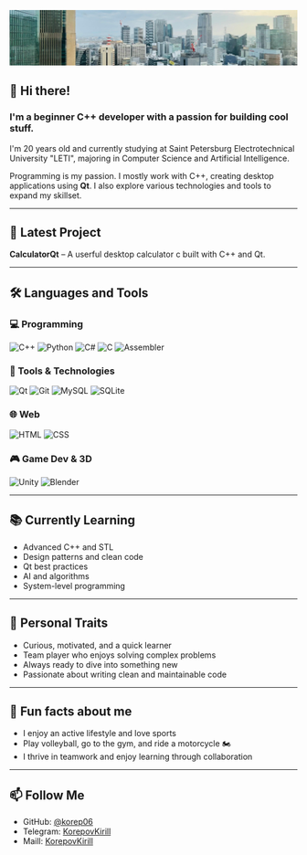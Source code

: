 ![Header](https://github.com/korep06/korep06/blob/main/assets/photo.jpg)

## 👋 Hi there!

### I'm a beginner C++ developer with a passion for building cool stuff.

I'm 20 years old and currently studying at Saint Petersburg Electrotechnical University "LETI", majoring in Computer Science and Artificial Intelligence.

Programming is my passion. I mostly work with C++, creating desktop applications using **Qt**. I also explore various technologies and tools to expand my skillset.

---

## 🚀 Latest Project


**CalculatorQt** – A userful desktop calculator c built with C++ and Qt.  

---

## 🛠️ Languages and Tools

### 💻 Programming
![C++](https://img.shields.io/badge/C++-00599C?style=for-the-badge&logo=c%2b%2b&logoColor=white)
![Python](https://img.shields.io/badge/Python-3776AB?style=for-the-badge&logo=python&logoColor=white)
![C#](https://img.shields.io/badge/C%23-239120?style=for-the-badge&logo=c-sharp&logoColor=white)
![C](https://img.shields.io/badge/C-00599C?style=for-the-badge&logo=c&logoColor=white)
![Assembler](https://img.shields.io/badge/Assembler-6E4C13?style=for-the-badge&logo=asm&logoColor=white)

### 🧰 Tools & Technologies
![Qt](https://img.shields.io/badge/Qt-41CD52?style=for-the-badge&logo=qt&logoColor=white)
![Git](https://img.shields.io/badge/Git-F05032?style=for-the-badge&logo=git&logoColor=white)
![MySQL](https://img.shields.io/badge/MySQL-00758F?style=for-the-badge&logo=mysql&logoColor=white)
![SQLite](https://img.shields.io/badge/SQLite-003B57?style=for-the-badge&logo=sqlite&logoColor=white)

### 🌐 Web
![HTML](https://img.shields.io/badge/HTML5-E34F26?style=for-the-badge&logo=html5&logoColor=white)
![CSS](https://img.shields.io/badge/CSS3-1572B6?style=for-the-badge&logo=css3&logoColor=white)

### 🎮 Game Dev & 3D
![Unity](https://img.shields.io/badge/Unity-000000?style=for-the-badge&logo=unity&logoColor=white)
![Blender](https://img.shields.io/badge/Blender-F5792A?style=for-the-badge&logo=blender&logoColor=white)

---

## 📚 Currently Learning

- Advanced C++ and STL
- Design patterns and clean code
- Qt best practices
- AI and algorithms
- System-level programming

---

## 🎯 Personal Traits

- Curious, motivated, and a quick learner  
- Team player who enjoys solving complex problems  
- Always ready to dive into something new  
- Passionate about writing clean and maintainable code

---

## 🏐 Fun facts about me

- I enjoy an active lifestyle and love sports  
- Play volleyball, go to the gym, and ride a motorcycle 🏍️  
- I thrive in teamwork and enjoy learning through collaboration

---

## 📫 Follow Me

- GitHub: [@korep06](https://github.com/korep06)
- Telegram: [KorepovKirill](https://t.me/whokirusha)
- Maill: [KorepovKirill](mailto:korepov.kirill@maill.ru)

